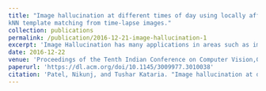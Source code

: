 ```yaml
---
title: "Image hallucination at different times of day using locally affine model and
kNN template matching from time-lapse images."
collection: publications
permalink: /publication/2016-12-21-image-hallucination-1
excerpt: 'Image Hallucination has many applications in areas such as image processing, computational photography and image fusion. In this paper, we present an image Hallucination technique based on the template (patch) matching from the database of time lapse images and learned locally affine model. Template based techniques suffer from blocky artifacts. So, we propose two approaches for imposing consistency criteria across neighbouring patches in the form of regularization. We validate our Color transfer technique by hallucinating a variety of natural images at different times the day. We compare the proposed approach with other state of the art techniques of example image based color transfer and show that the images obtained using our approach look more plausible and natural.'
date: 2016-12-22
venue: 'Proceedings of the Tenth Indian Conference on Computer Vision,Graphics and Image Processing. ACM, 2016.'
paperurl: 'https://dl.acm.org/doi/10.1145/3009977.3010038'
citation: 'Patel, Nikunj, and Tushar Kataria. "Image hallucination at different times of day using locally affine model and kNN template matching from time-lapse images." In Proceedings of the Tenth Indian Conference on Computer Vision, Graphics and Image Processing, pp. 1-8. 2016.'
---
```

